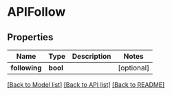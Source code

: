 # APIFollow

## Properties
Name | Type | Description | Notes
------------ | ------------- | ------------- | -------------
**following** | **bool** |  | [optional] 

[[Back to Model list]](../README.md#documentation-for-models) [[Back to API list]](../README.md#documentation-for-api-endpoints) [[Back to README]](../README.md)


